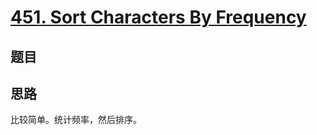 # [451. Sort Characters By Frequency](https://leetcode.com/problems/sort-characters-by-frequency/)

## 题目

## 思路

比较简单。统计频率，然后排序。